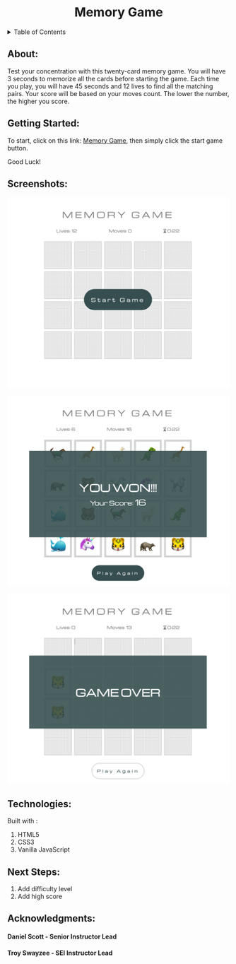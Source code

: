 
  <h1 align="center">Memory Game</h1>

<details>
  <summary>Table of Contents</summary>
  <ol>
    <li><a href="#about">About The Project</a>
    <li><a href="#getting-started">Getting Started</a></li>
    <li><a href="#screenshots">Screenshots</a></li>
    <li><a href="#technologies">Built With</a></li>
    <li><a href="#next-steps">Ice Box</a></li>
    <li><a href="#acknowledgments">Acknowledgments</a></li>
  </ol>
</details>

## About:
Test your concentration with this twenty-card memory game. You will have 3 seconds to memorize all the cards before starting the game. Each time you play, you will have 45 seconds and 12 lives to find all the matching pairs. 
Your score will be based on your moves count. The lower the number, the higher you score.

## Getting Started:
To start, click on this link: [Memory Game](https://rrantisi.github.io/memory-game/), then simply click the start game button.

Good Luck!

## Screenshots:

![memory-game](/images/playGame.png)

![memory-game](/images/youWon.png)

![memory-game](/images/gameOver.png)


## Technologies:
Built with : 
1. HTML5
2. CSS3
3. Vanilla JavaScript

## Next Steps: 
1. Add difficulty level
2. Add high score

## Acknowledgments:
#### Daniel Scott - Senior Instructor Lead
#### Troy Swayzee - SEI Instructor Lead

